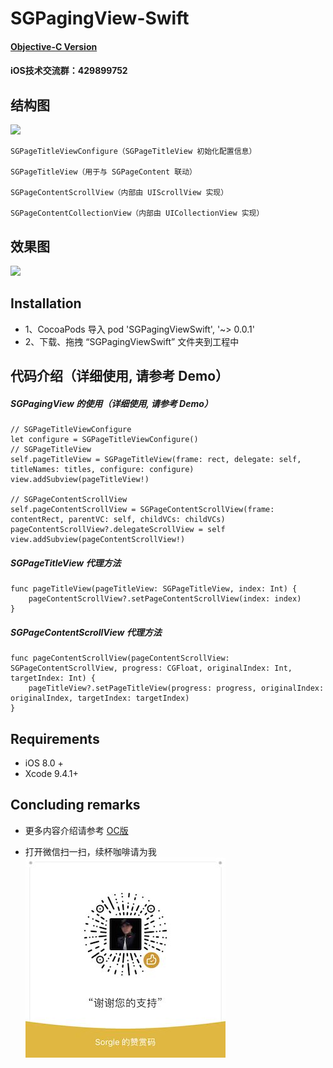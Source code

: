 # SGPagingView-Swift

#### [Objective-C Version](https://github.com/kingsic/SGPagingView)
#### iOS技术交流群：429899752


## 结构图
![](https://github.com/kingsic/SGPagingView/raw/master/Picture/SGPagingView.png)
``` 
SGPageTitleViewConfigure（SGPageTitleView 初始化配置信息）

SGPageTitleView（用于与 SGPageContent 联动）

SGPageContentScrollView（内部由 UIScrollView 实现）

SGPageContentCollectionView（内部由 UICollectionView 实现）
``` 


## 效果图
![](https://github.com/kingsic/SGPagingView/raw/master/Picture/sorgle.gif)


##  Installation
* 1、CocoaPods 导入 pod 'SGPagingViewSwift', '~> 0.0.1'
* 2、下载、拖拽 “SGPagingViewSwift” 文件夹到工程中


## 代码介绍（详细使用, 请参考 Demo）
##### SGPagingView 的使用（详细使用, 请参考 Demo）
```
// SGPageTitleViewConfigure
let configure = SGPageTitleViewConfigure()
// SGPageTitleView
self.pageTitleView = SGPageTitleView(frame: rect, delegate: self, titleNames: titles, configure: configure)
view.addSubview(pageTitleView!)

// SGPageContentScrollView
self.pageContentScrollView = SGPageContentScrollView(frame: contentRect, parentVC: self, childVCs: childVCs)
pageContentScrollView?.delegateScrollView = self
view.addSubview(pageContentScrollView!)
```

##### SGPageTitleView 代理方法
```
func pageTitleView(pageTitleView: SGPageTitleView, index: Int) {
    pageContentScrollView?.setPageContentScrollView(index: index)
}
```

##### SGPageContentScrollView 代理方法
```
func pageContentScrollView(pageContentScrollView: SGPageContentScrollView, progress: CGFloat, originalIndex: Int, targetIndex: Int) {
    pageTitleView?.setPageTitleView(progress: progress, originalIndex: originalIndex, targetIndex: targetIndex)
}
```


## Requirements
* iOS 8.0 +
* Xcode 9.4.1+


## Concluding remarks

* 更多内容介绍请参考 [OC版](https://github.com/kingsic/SGPagingView)

* 打开微信扫一扫，续杯咖啡请为我<br>
![](https://github.com/kingsic/Kar98k/blob/master/Source/wc_admiring_code.png)

